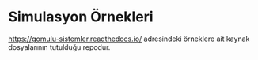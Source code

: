 # Simulasyon Örnekleri

https://gomulu-sistemler.readthedocs.io/ adresindeki örneklere ait kaynak
dosyalarının tutulduğu repodur.
